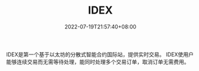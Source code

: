 ﻿---
weight: 
title: "IDEX"
description: "IDEX是第一个基于以太坊的分散式智能合约国际站，提供实时交易。"
date: 2022-07-19T21:57:40+08:00
lastmod: 2022-07-19T16:45:40+08:00
draft: false
authors: ["浮尘"]
featuredImage: "idex.webp"
link: "https://idex.io/"
tags: ["交易所","IDEX"]
categories: ["navigation"]
navigation: ["交易所"]
lightgallery: true
toc: true
pinned: false
recommend: false
recommend1: false
---
IDEX是第一个基于以太坊的分散式智能合约国际站，提供实时交易。 IDEX使用户能够连续交易而无需等待处理，能同时处理多个交易订单，取消订单无需费用。
